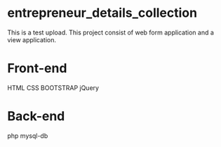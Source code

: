 # entrepreneur_details_collection
This is a test upload.
This project consist of web form application and a view application.
# Front-end
  HTML
  CSS
  BOOTSTRAP
  jQuery
# Back-end
  php
  mysql-db
